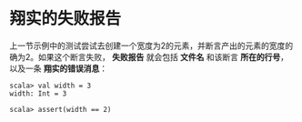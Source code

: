 翔实的失败报告
===================================================================================
上一节示例中的测试尝试去创建一个宽度为2的元素，并断言产出的元素的宽度的确为2。如果这个断言失败，
**失败报告** 就会包括 **文件名** 和该断言 **所在的行号**，以及一条 **翔实的错误消息**：
```
scala> val width = 3
width: Int = 3

scala> assert(width == 2)

```